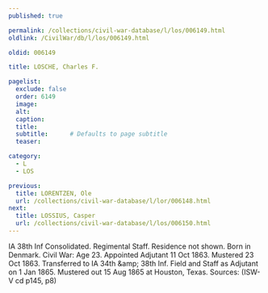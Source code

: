 ```yaml
---
published: true

permalink: /collections/civil-war-database/l/los/006149.html
oldlink: /CivilWar/db/l/los/006149.html

oldid: 006149

title: LOSCHE, Charles F.

pagelist:
  exclude: false
  order: 6149
  image: 
  alt:
  caption:
  title:
  subtitle:      # Defaults to page subtitle
  teaser:

category: 
  - L 
  - LOS

previous:
  title: LORENTZEN, Ole
  url: /collections/civil-war-database/l/lor/006148.html  
next:
  title: LOSSIUS, Casper
  url: /collections/civil-war-database/l/los/006150.html   
---
```

IA 38th Inf Consolidated. Regimental Staff. Residence not shown. Born in Denmark. Civil War: Age 23. Appointed Adjutant 11 Oct 1863. Mustered 23 Oct 1863. Transferred to IA 34th &amp;amp; 38th Inf. Field and Staff as Adjutant on 1 Jan 1865. Mustered out 15 Aug 1865 at Houston, Texas. Sources: (ISW-V cd p145, p8)